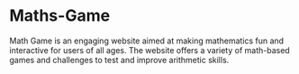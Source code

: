 # Maths-Game
Math Game is an engaging website aimed at making mathematics fun and interactive for users of all ages. The website offers a variety of math-based games and challenges to test and improve arithmetic skills.
